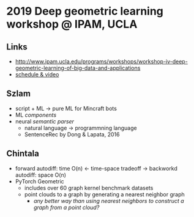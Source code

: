 # 2019 Deep geometric learning workshop @ IPAM, UCLA

## Links
* http://www.ipam.ucla.edu/programs/workshops/workshop-iv-deep-geometric-learning-of-big-data-and-applications
* [schedule & video](http://www.ipam.ucla.edu/programs/workshops/workshop-iv-deep-geometric-learning-of-big-data-and-applications/?tab=schedule)

## Szlam
* script + ML -> pure ML for Mincraft bots
* ML _components_
* neural _semantic parser_
  * natural language -> programmning language
  * SentenceRec by Dong & Lapata, 2016

## Chintala
* forward autodiff: time O(n) <- time-space tradeoff -> backworkd autodiff: space O(n)
* PyTorch Geometric
  * includes over 60 graph kernel benchmark datasets
  * point clouds to a graph by generating a nearest neighbor graph
    * _any better way than using nearest neighbors to construct a graph from a point cloud?_
